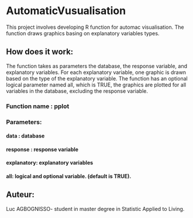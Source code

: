 # AutomaticVusualisation
 
 This project involves developing R function for automac visualisation.
 The function draws graphics basing on explanatory variables types.
 
## How does it work: 
 The function takes as parameters the database, the response variable, 
 and explanatory variables. For each explanatory variable, one graphic is drawn based on the 
 type of the explanatory variable. The function has an optional logical parameter named all,
 which is TRUE, the graphics are plotted for all variables in the database, excluding the 
 response variable.
  
  
### Function name : pplot

### Parameters: 

#### data : database 

#### response : response variable

#### explanatory: explanatory variables

#### all: logical and optional variable.  (default is TRUE).

## Auteur: 

Luc AGBOGNISSO- student in master degree in Statistic Applied to Living.
